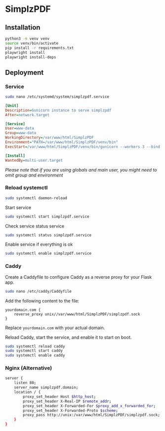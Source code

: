 # SimplzPDF

## Installation

```bash
python3 -m venv venv
source venv/bin/activate
pip install -r requirements.txt
playwright install
playwright install-deps
```

## Deployment

### Service

```bash
sudo nano /etc/systemd/system/simplzpdf.service
```

```ini
[Unit]
Description=Gunicorn instance to serve simplzpdf
After=network.target

[Service]
User=www-data
Group=www-data
WorkingDirectory=/var/www/html/SimplzPDF
Environment="PATH=/var/www/html/SimplzPDF/venv/bin"
ExecStart=/var/www/html/SimplzPDF/venv/bin/gunicorn --workers 3 --bind unix:/var/www/html/SimplzPDF/simplzpdf.sock -m 007 wsgi:app

[Install]
WantedBy=multi-user.target
```

_Please note that if you are using globals and main user, you might need to omit group and environment_

### Reload systemctl

```bash
sudo systemctl daemon-reload
```

Start service

```bash
sudo systemctl start simplzpdf.service
```

Check service status service

```bash
sudo systemctl status simplzpdf.service
```

Enable service if everything is ok

```bash
sudo systemctl enable simplzpdf.service
```

### Caddy

Create a Caddyfile to configure Caddy as a reverse proxy for your Flask app.

```bash
sudo nano /etc/caddy/Caddyfile
```

Add the following content to the file:

```caddyfile
yourdomain.com {
    reverse_proxy unix//var/www/html/SimplzPDF/simplzpdf.sock
}
```

Replace `yourdomain.com` with your actual domain.

Reload Caddy, start the service, and enable it to start on boot.

```bash
sudo systemctl reload caddy
sudo systemctl start caddy
sudo systemctl enable caddy
```

### Nginx (Alternative)

```bash
server {
    listen 80;
    server_name simplzpdf.domain;
    location / {
        proxy_set_header Host $http_host;
        proxy_set_header X-Real-IP $remote_addr;
        proxy_set_header X-Forwarded-For $proxy_add_x_forwarded_for;
        proxy_set_header X-Forwarded-Proto $scheme;
        proxy_pass http://unix:/var/www/html/SimplzPDF/simplzpdf.sock;
    }
}
```